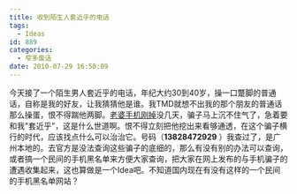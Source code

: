 ```yaml
---
title: 收到陌生人套近乎的电话
tags:
  - Ideas
id: 889
categories:
  - 窄多废话
date: 2010-07-29 16:50:09
---
```


今天接了一个陌生男人套近乎的电话，年纪大约30到40岁，操一口蹩脚的普通话，自称是我的好友，让我猜猜他是谁。我TMD就想不出我的那个朋友的普通话那么操蛋，恨不得踹他两脚。[老婆手机刚掉](http://www.zhaiduo.com/2010/07/%e7%a5%9e%e5%b7%9e%e8%a1%8c%e6%89%8b%e6%9c%ba%e4%b8%a2%e4%ba%86%e6%80%8e%e4%b9%88%e5%8a%9e%ef%bc%9f/)没几天，骗子马上沉不住气了，急着要和我"套近乎"，这是什么世道啊。恨不得立刻把他挖出来看够通透，在这个骗子横行的时代，应该找点什么可以治治它。号码（**13828472929** ）我查过了，是广州本地的。去官方是没法查询这些骗子的底细的，那么有没有别的办法可以查询，或者搞一个民间的手机黑名单来方便大家查询，把大家在网上发布的与手机骗子的遭遇收集起来，这也算做是一个Idea吧。不知道国内现在有没有这样的一个民间的手机黑名单网站？